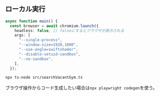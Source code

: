 ## ローカル実行

```ts
async function main() {
  const browser = await chromium.launch({
    headless: false, // falseにするとブラウザが表示される
    args: [
      "--single-process",
      "--window-size=1920,1080",
      "--use-angle=swiftshader",
      "--disable-setuid-sandbox",
      "--no-sandbox",
    ],
  });
```

```bash
npx ts-node src/searchVacantGym.ts
```

ブラウザ操作からコード生成したい場合は`npx playwright codegen`を使う。
